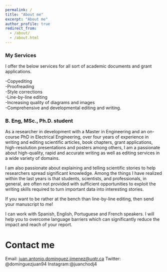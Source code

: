 ```yaml
---
permalink: /
title: "About me"
excerpt: "About me"
author_profile: true
redirect_from: 
  - /about/
  - /about.html
---
```



### My Services

I offer the below services for all sort of academic documents and grant applications.

-Copyediting<br>
-Proofreading<br>
-Style corrections<br>
-Line-by-line editing<br>
-Increasing quality of diagrams and images<br>
-Comprehensive and developmental editing and writing.<br>


### B. Eng, MSc., Ph.D. student

As a researcher in development with a Master in Engineering and an on-course PhD in Electrical Engineering, over four years of experience in writing and editing scientific articles, book chapters, grant applications, high-resolution presentations and posters among others, I am a passionate about high-quality, rapid and accurate writing as well as editing services in a wide variety of domains.

I am also passionate about explaining and telling scientific stories to help researchers spread significant knowledge. Among the things I have realized within the last years is that students, scientists, and professionals, in general, are often not provided with sufficient opportunities to exploit the writing skills required to turn important data into interesting stories.

If you want to be rather at the bench than line-by-line editing, then send your manuscript to me!

I can work with Spanish, English, Portuguese and French speakers. I will help you to overcome language barriers which can significantly reduce the impact and reach of your report.


Contact me
======
Email: juan.antonio.dominguez.jimenez@uqtr.ca
Twitter: @dominguezjuan94
Instagram:@juanchodj4
